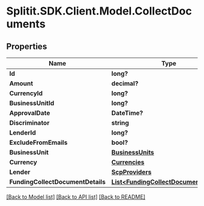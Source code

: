 # Splitit.SDK.Client.Model.CollectDocuments
## Properties

Name | Type | Description | Notes
------------ | ------------- | ------------- | -------------
**Id** | **long?** |  | 
**Amount** | **decimal?** |  | 
**CurrencyId** | **long?** |  | 
**BusinessUnitId** | **long?** |  | 
**ApprovalDate** | **DateTime?** |  | [optional] 
**Discriminator** | **string** |  | [optional] 
**LenderId** | **long?** |  | [optional] 
**ExcludeFromEmails** | **bool?** |  | [optional] 
**BusinessUnit** | [**BusinessUnits**](BusinessUnits.md) |  | [optional] 
**Currency** | [**Currencies**](Currencies.md) |  | [optional] 
**Lender** | [**ScpProviders**](ScpProviders.md) |  | [optional] 
**FundingCollectDocumentDetails** | [**List&lt;FundingCollectDocumentDetails&gt;**](FundingCollectDocumentDetails.md) |  | [optional] 

[[Back to Model list]](../README.md#documentation-for-models) [[Back to API list]](../README.md#documentation-for-api-endpoints) [[Back to README]](../README.md)

